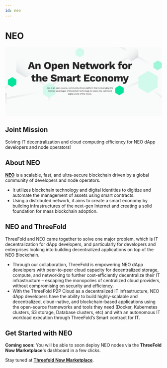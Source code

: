 ```yaml
---
id: neo
---
```


# NEO

![](./img/intro.png)

## Joint Mission

Solving IT decentralization and cloud computing efficiency for NEO dApp developers and node operators!

## About NEO 
  
**[NEO](https://neo.org/)** is a scalable, fast, and ultra-secure blockchain driven by a global community of developers and node operators.

- It utilizes blockchain technology and digital identities to digitize and automate the management of assets using smart contracts.
- Using a distributed network, it aims to create a smart economy by building infrastructures of the next-gen Internet and creating a solid foundation for mass blockchain adoption.

## NEO and ThreeFold
  
ThreeFold and NEO came together to solve one major problem, which is IT decentralization for dApp developers, and particularly for developers and enterprises looking into building decentralized applications on top of the NEO Blockchain.

- Through our collaboration, ThreeFold is empowering NEO dApp developers with peer-to-peer cloud capacity for decentralized storage, compute, and networking to further cost-efficiently decentralize their IT infrastructure – escaping the monopolies of centralized cloud providers, without compromising on security and efficiency.
- With the ThreeFold P2P Cloud as a decentralized IT infrastructure, NEO dApp developers have the ability to build highly-scalable and decentralized, cloud-native, and blockchain-based applications using the open-source frameworks and tools they need (Docker, Kubernetes clusters, S3 storage, Database clusters, etc) and with an autonomous IT workload execution through ThreeFold’s Smart contract for IT.  

## Get Started with NEO 

**Coming soon:** You will be able to soon deploy NEO nodes via the **ThreeFold Now Marketplace**'s dashboard in a few clicks.

Stay tuned at **[Threefold Now Marketplace](https://marketplace.threefold.io)**.